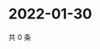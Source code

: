 # 2022-01-30

共 0 条

<!-- BEGIN WEIBO -->
<!-- 最后更新时间 Sun Jan 30 2022 16:12:40 GMT+0800 (China Standard Time) -->

<!-- END WEIBO -->
